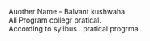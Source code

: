 Auother Name - Balvant kushwaha <Br>
All Program collegr pratical.<br>
According  to syllbus . pratical progrma .

